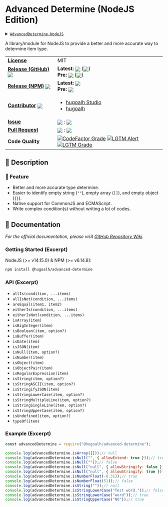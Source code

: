 # Advanced Determine (NodeJS Edition)

<details>
  <summary><a href="https://github.com/hugoalh-studio/AdvancedDetermine.NodeJS"><code>AdvancedDetermine.NodeJS</code></a></summary>
  <img align="center" alt="GitHub Language Count" src="https://img.shields.io/github/languages/count/hugoalh-studio/AdvancedDetermine.NodeJS?logo=github&logoColor=ffffff&style=flat-square" />
  <img align="center" alt="GitHub Top Langauge" src="https://img.shields.io/github/languages/top/hugoalh-studio/AdvancedDetermine.NodeJS?logo=github&logoColor=ffffff&style=flat-square" />
  <img align="center" alt="GitHub Repo Size" src="https://img.shields.io/github/repo-size/hugoalh-studio/AdvancedDetermine.NodeJS?logo=github&logoColor=ffffff&style=flat-square" />
  <img align="center" alt="GitHub Code Size" src="https://img.shields.io/github/languages/code-size/hugoalh-studio/AdvancedDetermine.NodeJS?logo=github&logoColor=ffffff&style=flat-square" />
  <img align="center" alt="GitHub Watcher" src="https://img.shields.io/github/watchers/hugoalh-studio/AdvancedDetermine.NodeJS?logo=github&logoColor=ffffff&style=flat-square" />
  <img align="center" alt="GitHub Star" src="https://img.shields.io/github/stars/hugoalh-studio/AdvancedDetermine.NodeJS?logo=github&logoColor=ffffff&style=flat-square" />
  <img align="center" alt="GitHub Fork" src="https://img.shields.io/github/forks/hugoalh-studio/AdvancedDetermine.NodeJS?logo=github&logoColor=ffffff&style=flat-square" />
</details>

A library/module for NodeJS to provide a better and more accurate way to determine item type.

<table>
  <tr>
    <td><a href="./LICENSE.md"><b>License</b></a></td>
    <td>MIT</td>
  </tr>
  <tr>
    <td><a href="https://github.com/hugoalh-studio/AdvancedDetermine.NodeJS/releases"><b>Release (GitHub)</b></a> <img align="center" src="https://img.shields.io/github/downloads/hugoalh-studio/AdvancedDetermine.NodeJS/total?label=%20&style=flat-square" /></td>
    <td>
      <b>Latest:</b> <img align="center" src="https://img.shields.io/github/release/hugoalh-studio/AdvancedDetermine.NodeJS?sort=semver&label=%20&style=flat-square" /> (<img align="center" src="https://img.shields.io/github/release-date/hugoalh-studio/AdvancedDetermine.NodeJS?label=%20&style=flat-square" />)<br />
      <b>Pre:</b> <img align="center" src="https://img.shields.io/github/release/hugoalh-studio/AdvancedDetermine.NodeJS?include_prereleases&sort=semver&label=%20&style=flat-square" /> (<img align="center" src="https://img.shields.io/github/release-date-pre/hugoalh-studio/AdvancedDetermine.NodeJS?label=%20&style=flat-square" />)
    </td>
  </tr>
  <tr>
    <td><a href="https://www.npmjs.com/package/@hugoalh/advanced-determine"><b>Release (NPM)</b></a> <img align="center" src="https://img.shields.io/npm/dt/@hugoalh/advanced-determine?label=%20&style=flat-square" /></td>
    <td>
      <b>Latest:</b> <img align="center" src="https://img.shields.io/npm/v/@hugoalh/advanced-determine/latest?label=%20&style=flat-square" /><br />
      <b>Pre:</b> <img align="center" src="https://img.shields.io/npm/v/@hugoalh/advanced-determine/pre?label=%20&style=flat-square" />
    </td>
  </tr>
  <tr>
    <td><a href="https://github.com/hugoalh-studio/AdvancedDetermine.NodeJS/graphs/contributors"><b>Contributor</b></a> <img align="center" src="https://img.shields.io/github/contributors/hugoalh-studio/AdvancedDetermine.NodeJS?label=%20&style=flat-square" /></td>
    <td><ul>
        <li><a href="https://github.com/hugoalh-studio">hugoalh Studio</a></li>
        <li><a href="https://github.com/hugoalh">hugoalh</a></li>
    </ul></td>
  </tr>
  <tr>
    <td><a href="https://github.com/hugoalh-studio/AdvancedDetermine.NodeJS/issues?q=is%3Aissue"><b>Issue</b></a></td>
    <td><img align="center" src="https://img.shields.io/github/issues-raw/hugoalh-studio/AdvancedDetermine.NodeJS?label=%20&style=flat-square" /> : <img align="center" src="https://img.shields.io/github/issues-closed-raw/hugoalh-studio/AdvancedDetermine.NodeJS?label=%20&style=flat-square" /></td>
  </tr>
  <tr>
    <td><a href="https://github.com/hugoalh-studio/AdvancedDetermine.NodeJS/pulls?q=is%3Apr"><b>Pull Request</b></a></td>
    <td><img align="center" src="https://img.shields.io/github/issues-pr-raw/hugoalh-studio/AdvancedDetermine.NodeJS?label=%20&style=flat-square" /> : <img align="center" src="https://img.shields.io/github/issues-pr-closed-raw/hugoalh-studio/AdvancedDetermine.NodeJS?label=%20&style=flat-square" /></td>
  </tr>
  <tr>
    <td><b>Code Quality</b></td>
    <td>
      <a href="https://www.codefactor.io/repository/github/hugoalh-studio/advanceddetermine.nodejs"><img align="center" alt="CodeFactor Grade" src="https://img.shields.io/codefactor/grade/github/hugoalh-studio/AdvancedDetermine.NodeJS?logo=codefactor&logoColor=ffffff&style=flat-square" /></a>
      <a href="https://lgtm.com/projects/g/hugoalh-studio/AdvancedDetermine.NodeJS/alerts"><img align="center" alt="LGTM Alert" src="https://img.shields.io/lgtm/alerts/g/hugoalh-studio/AdvancedDetermine.NodeJS?label=%20&logo=lgtm&logoColor=ffffff&style=flat-square" /></a>
      <a href="https://lgtm.com/projects/g/hugoalh-studio/AdvancedDetermine.NodeJS/context:javascript"><img align="center" alt="LGTM Grade" src="https://img.shields.io/lgtm/grade/javascript/g/hugoalh-studio/AdvancedDetermine.NodeJS?logo=lgtm&logoColor=ffffff&style=flat-square" /></a>
    </td>
  </tr>
</table>

## 📜 Description

### 🌟 Feature

- Better and more accurate type determine.
- Easier to identify empty string (`""`), empty array (`[]`), and empty object (`{}`).
- Native support for CommonJS and ECMAScript.
- Write complex condition(s) without writing a lot of codes.

## 📄 Documentation

*For the official documentation, please visit [GitHub Repository Wiki](https://github.com/hugoalh-studio/AdvancedDetermine.NodeJS/wiki)*.

### Getting Started (Excerpt)

NodeJS (>= v14.15.0) & NPM (>= v6.14.8):

```sh
npm install @hugoalh/advanced-determine
```

### API (Excerpt)

- `allIs(condition, ...items)`
- `allIsNot(condition, ...items)`
- `areEqual(item1, item2)`
- `eitherIs(condition, ...items)`
- `eitherIsNot(condition, ...items)`
- `isArray(item)`
- `isBigInteger(item)`
- `isBoolean(item, option?)`
- `isBuffer(item)`
- `isDate(item)`
- `isJSON(item)`
- `isNull(item, option?)`
- `isNumber(item)`
- `isObject(item)`
- `isObjectPair(item)`
- `isRegularExpression(item)`
- `isString(item, option?)`
- `isStringASCII(item, option?)`
- `isStringifyJSON(item)`
- `isStringLowerCase(item, option?)`
- `isStringMultipleLine(item, option?)`
- `isStringSingleLine(item, option?)`
- `isStringUpperCase(item, option?)`
- `isUndefined(item, option?)`
- `typeOf(item)`

### Example (Excerpt)

```javascript
const advancedDetermine = require("@hugoalh/advanced-determine");

console.log(advancedDetermine.isArray([]));// null
console.log(advancedDetermine.isNull("", { allowExtend: true }));// true
console.log(advancedDetermine.isNull(""));// false
console.log(advancedDetermine.isNull("null", { allowStringify: false }));// false
console.log(advancedDetermine.isNull("null", { allowStringify: true }));// true
console.log(advancedDetermine.isNumberFloat(-8.31));// true
console.log(advancedDetermine.isNumberFloat(51));// false
console.log(advancedDetermine.isString(""));// null
console.log(advancedDetermine.isStringLowerCase("Test word."));// false
console.log(advancedDetermine.isStringLowerCase("word"));// true
console.log(advancedDetermine.isStringUpperCase("NO"));// true
```
